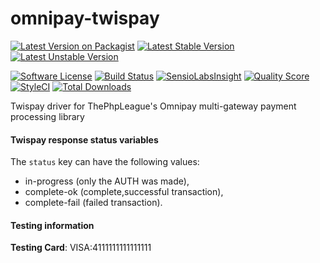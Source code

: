# omnipay-twispay

[![Latest Version on Packagist](https://img.shields.io/packagist/v/bytic/omnipay-twispay.svg?style=flat-square)](https://packagist.org/packages/bytic/omnipay-twispay)
[![Latest Stable Version](https://poser.pugx.org/bytic/omnipay-twispay/v/stable)](https://packagist.org/packages/bytic/omnipay-twispay)
[![Latest Unstable Version](https://poser.pugx.org/bytic/omnipay-twispay/v/unstable)](https://packagist.org/packages/bytic/omnipay-twispay)

[![Software License](https://img.shields.io/badge/license-MIT-brightgreen.svg?style=flat-square)](LICENSE)
[![Build Status](https://img.shields.io/travis/ByTIC/omnipay-twispay/master.svg?style=flat-square)](https://travis-ci.org/ByTIC/omnipay-twispay)
[![SensioLabsInsight](https://img.shields.io/sensiolabs/i/a45f0bd7-7763-492b-b79b-7973a81d592f.svg?style=flat-square)](https://insight.sensiolabs.com/projects/a45f0bd7-7763-492b-b79b-7973a81d592f)
[![Quality Score](https://img.shields.io/scrutinizer/g/bytic/omnipay-twispay.svg?style=flat-square)](https://scrutinizer-ci.com/g/bytic/omnipay-twispay)
[![StyleCI](https://styleci.io/repos/95358332/shield?branch=master)](https://styleci.io/repos/95358332)
[![Total Downloads](https://img.shields.io/packagist/dt/bytic/omnipay-twispay.svg?style=flat-square)](https://packagist.org/packages/bytic/omnipay-twispay)

 Twispay driver for ThePhpLeague's Omnipay multi-gateway payment processing library


#### Twispay response status variables 
The `status` key can have the following values: 
* in-progress (only the AUTH was made), 
* complete-ok (complete,successful transaction), 
* complete-fail (failed transaction).

#### Testing information 
**Testing Card**: VISA:4111111111111111 
